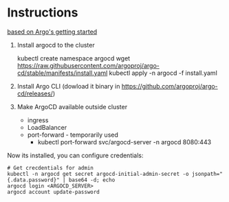 # Instructions

[based on Argo's getting started](https://argo-cd.readthedocs.io/en/stable/)

1. Install argocd to the cluster

    kubectl create namespace argocd
    wget https://raw.githubusercontent.com/argoproj/argo-cd/stable/manifests/install.yaml
    kubectl apply -n argocd -f install.yaml

2. Install Argo CLI (dowload it binary in https://github.com/argoproj/argo-cd/releases/)
3. Make ArgoCD available outside cluster
   - ingress
   - LoadBalancer
   - port-forward - temporarily used
     - kubectl port-forward svc/argocd-server -n argocd 8080:443

Now its installed, you can configure credentials:

    # Get crecdentials for admin
    kubectl -n argocd get secret argocd-initial-admin-secret -o jsonpath="{.data.password}" | base64 -d; echo
    argocd login <ARGOCD_SERVER>
    argocd account update-password


